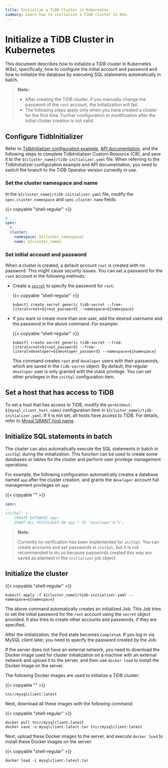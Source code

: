 ```yaml
---
title: Initialize a TiDB Cluster in Kubernetes
summary: Learn how to initialize a TiDB cluster in K8s.
---
```


# Initialize a TiDB Cluster in Kubernetes

This document describes how to initialize a TiDB cluster in Kubernetes (K8s), specifically, how to configure the initial account and password and how to initialize the database by executing SQL statements automatically in batch.

> **Note:**
>
> - After creating the TiDB cluster, if you manually change the password of the `root` account, the initialization will fail.
> - The following steps apply only when you have created a cluster for the first time. Further configuration or modification after the initial cluster creation is not valid.

## Configure TidbInitializer

Refer to [TidbInitializer configuration example](https://github.com/pingcap/tidb-operator/blob/master/manifests/initializer/tidb-initializer.yaml), [API documentation](https://github.com/pingcap/tidb-operator/blob/master/docs/api-references/docs.md), and the following steps to complete TidbInitializer Custom Resource (CR), and save it to the `${cluster_name}/tidb-initializer.yaml` file. When referring to the TidbInitializer configuration example and API documentation, you need to switch the branch to the TiDB Operator version currently in use.

### Set the cluster namespace and name

In the `${cluster_name}/tidb-initializer.yaml` file, modify the `spec.cluster.namespace` and `spec.cluster.name` fields:

{{< copyable "shell-regular" >}}

```yaml
# ...
spec:
  # ...
  cluster:
    namespace: ${cluster_namespace}
    name: ${cluster_name}
```

### Set initial account and password

When a cluster is created, a default account `root` is created with no password. This might cause security issues. You can set a password for the `root` account in the following methods:

- Create a [`secret`](https://kubernetes.io/docs/concepts/configuration/secret/) to specify the password for `root`:

    {{< copyable "shell-regular" >}}

    ```shell
    kubectl create secret generic tidb-secret --from-literal=root=${root_password} --namespace=${namespace}
    ```

- If you want to create more than one user, add the desired username and the password in the above command. For example:

    {{< copyable "shell-regular" >}}

    ```shell
    kubectl create secret generic tidb-secret --from-literal=root=${root_password} --from-literal=developer=${developer_password} --namespace=${namespace}
    ```

    This command creates `root` and `developer` users with their passwords, which are saved in the `tidb-secret` object. By default, the regular `developer` user is only granted with the `USAGE` privilege. You can set other privileges in the `initSql` configuration item.

## Set a host that has access to TiDB

To set a host that has access to TiDB, modify the `permitHost: ${mysql_client_host_name}` configuration item in `${cluster_name}/tidb-initializer.yaml`. If it is not set, all hosts have access to TiDB. For details, refer to [Mysql GRANT host name](https://dev.mysql.com/doc/refman/5.7/en/grant.html).

## Initialize SQL statements in batch

The cluster can also automatically execute the SQL statements in batch in `initSql` during the initialization. This function can be used to create some databases or tables for the cluster and perform user privilege management operations.

For example, the following configuration automatically creates a database named `app` after the cluster creation, and grants the `developer` account full management privileges on `app`:

{{< copyable "" >}}

```yaml
spec:
...
initSql: |-
    CREATE DATABASE app;
    GRANT ALL PRIVILEGES ON app.* TO 'developer'@'%';
```

> **Note:**
>
> Currently no verification has been implemented for `initSql`. You can create accounts and set passwords in `initSql`, but it is not recommended to do so because passwords created this way are saved as plaintext in the `initializer` job object.

## Initialize the cluster

{{< copyable "shell-regular" >}}

```shell
kubectl apply -f ${cluster_name}/tidb-initializer.yaml --namespace=${namespace}
```

The above command automatically creates an initialized Job. This Job tries to set the initial password for the `root` account using the `secret` object provided. It also tries to create other accounts and passwords, if they are specified.

After the initialization, the Pod state becomes `Completed`. If you log in via MySQL client later, you need to specify the password created by the Job.

If the server does not have an external network, you need to download the Docker image used for cluster initialization on a machine with an external network and upload it to the server, and then use `docker load` to install the Docker image on the server.

The following Docker images are used to initialize a TiDB cluster:

{{< copyable "" >}}

```
tnir/mysqlclient:latest
```

Next, download all these images with the following command:

{{< copyable "shell-regular" >}}

```shell
docker pull tnir/mysqlclient:latest
docker save -o mysqlclient-latest.tar tnir/mysqlclient:latest
```

Next, upload these Docker images to the server, and execute `docker load` to install these Docker images on the server:

{{< copyable "shell-regular" >}}

```shell
docker load -i mysqlclient-latest.tar
```
